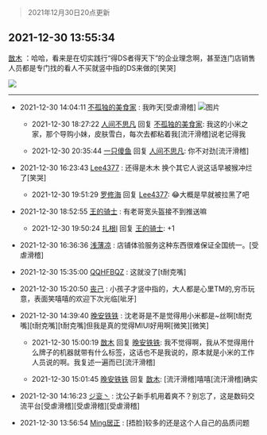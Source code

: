 > 2021年12月30日20点更新
<link rel="stylesheet" href="https://cdn.jsdelivr.net/gh/taotie6/sampleJSON@main/css/photo_show.css">
<meta name="referrer" content="no-referrer" />


 ## 2021-12-30 13:55:34 

 [㪚木](https://www.coolapk.com/feed/32473348?shareKey=NThmYTAwNDkwYzBlNjFjZDRhMzU~) ：哈哈，看来是在切实践行“得DS者得天下”的企业理念啊，甚至连门店销售人员都是专门找的看人不买就竖中指的DS来做的[笑哭] 

<div class="album">
<img class="img-item" src="https://image.coolapk.com/feed/2019/0507/23/1081091_4586_1095@230x167.gif" />
</div>

 ------- 

- 2021-12-30 14:04:11 [不孤独的美食家](uid=870284) : 我昨天[受虐滑稽] ![图片](https://image.coolapk.com/feed/2021/1230/14/870284_e369ff8e_4250_3482_116@799x1919.jpeg)

    - 2021-12-30 18:27:22 [人间不思凡](uid=2080265) 回复 [不孤独的美食家](uid=870284): 我这的小米之家，那个导购小妹，皮肤雪白，每次去都粘着我[流汗滑稽]说老记得我 

    - 2021-12-30 20:35:44 [一只傻鱼](uid=2225647) 回复 [人间不思凡](uid=2080265): 你不对劲[流汗滑稽] 

- 2021-12-30 16:23:43 [Lee4377](uid=17478447) : 还得是木木
换个其它人说这话早被猴冲烂了[笑哭] 

    - 2021-12-30 19:51:29 [罗修海](uid=3774701) 回复 [Lee4377](uid=17478447): 😂大概是早就被拉黑了吧 

- 2021-12-30 18:52:55 [王的骑士](uid=657678) : 有老哥宽头盔接不到推送嘛 

    - 2021-12-30 19:50:24 [扎根l](uid=1059986) 回复 [王的骑士](uid=657678): +1 

- 2021-12-30 16:36:36 [浅薄凉](uid=1630624) : 店铺体验服务这种东西很难保证全国统一。[受虐滑稽] 

- 2021-12-30 15:35:00 [QQHFBQZ](uid=1011088) : 这就没了[t耐克嘴] 

- 2021-12-30 15:20:50 [丧己](uid=2217573) : 小孩子才竖中指的，大人都是心里TM的,穷币玩意，表面笑嘻嘻的欢迎下次光临[呲牙] 

- 2021-12-30 14:39:40 [晚安铁铁](uid=2870621) : 沈老哥是不是觉得用小米都是~丝啊[t耐克嘴][t耐克嘴][t耐克嘴]但我是真的觉得MIUI好用啊[微笑][微笑] 

    - 2021-12-30 15:00:19 [㪚木](uid=1081091) 回复 [晚安铁铁](uid=2870621): 我不觉得啊，我从不觉得用什么牌子的机器就带有什么标签，这话也不是我说的，原本就是小米的工作人员说的啊。我复述一遍而已[流汗滑稽] 

    - 2021-12-30 15:01:45 [晚安铁铁](uid=2870621) 回复 [㪚木](uid=1081091): [流汗滑稽]嘻嘻[流汗滑稽]确实 

- 2021-12-30 14:16:23 [ジ衮丶](uid=494451) : 沈公子新手机用着爽不？别忘了，这是数码交流平台[受虐滑稽][受虐滑稽][受虐滑稽] 

- 2021-12-30 13:56:54 [Ming居正](uid=3232346) : [捂脸]较多的还是这个人自己的品质问题 

